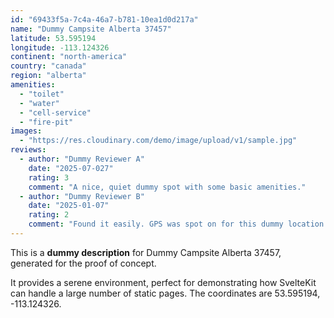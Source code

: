 ```yaml
---
id: "69433f5a-7c4a-46a7-b781-10ea1d0d217a"
name: "Dummy Campsite Alberta 37457"
latitude: 53.595194
longitude: -113.124326
continent: "north-america"
country: "canada"
region: "alberta"
amenities:
  - "toilet"
  - "water"
  - "cell-service"
  - "fire-pit"
images:
  - "https://res.cloudinary.com/demo/image/upload/v1/sample.jpg"
reviews:
  - author: "Dummy Reviewer A"
    date: "2025-07-027"
    rating: 3
    comment: "A nice, quiet dummy spot with some basic amenities."
  - author: "Dummy Reviewer B"
    date: "2025-01-07"
    rating: 2
    comment: "Found it easily. GPS was spot on for this dummy location."
---
```


This is a **dummy description** for Dummy Campsite Alberta 37457, generated for the proof of concept.

It provides a serene environment, perfect for demonstrating how SvelteKit can handle a large number of static pages. The coordinates are 53.595194, -113.124326.
